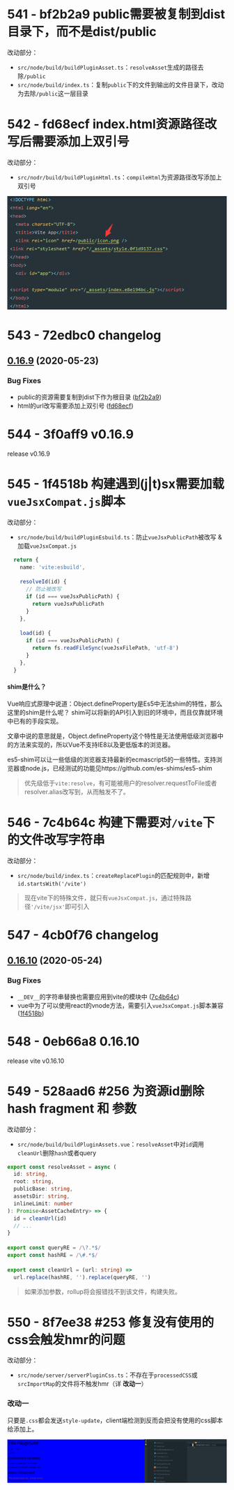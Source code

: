 # 541 - bf2b2a9 public需要被复制到dist目录下，而不是dist/public

改动部分：

- `src/node/build/buildPluginAsset.ts`：`resolveAsset`生成的路径去除`/public`
- `src/node/build/index.ts`：复制`public`下的文件到输出的文件目录下，改动为去除`/public`这一层目录



# 542 - fd68ecf index.html资源路径改写后需要添加上双引号

改动部分：

- `src/nodr/build/buildPluginHtml.ts`：`compileHtml`为资源路径改写添加上双引号

![1](1.png)



# 543 - 72edbc0 changelog

## [0.16.9](https://github.com/vuejs/vite/compare/v0.16.8...v0.16.9) (2020-05-23)

### Bug Fixes

- public的资源需要复制到dist下作为根目录 ([bf2b2a9](https://github.com/vuejs/vite/commit/bf2b2a9c7d66b001260e60d825ae72e8c3e0c301))
- html的url改写需要添加上双引号 ([fd68ecf](https://github.com/vuejs/vite/commit/fd68ecfa5c5e74a1a463ed5c91b9fecba356f846))



# 544 - 3f0aff9 v0.16.9

release v0.16.9



# 545 - 1f4518b 构建遇到(j|t)sx需要加载`vueJsxCompat.js`脚本

改动部分：

- `src/node/build/buildPluginEsbuild.ts`：防止`vueJsxPublicPath`被改写 & 加载`vueJsxCompat.js`

```typescript
  return {
    name: 'vite:esbuild',

    resolveId(id) {
      // 防止被改写  
      if (id === vueJsxPublicPath) {
        return vueJsxPublicPath
      }
    },

    load(id) {
      if (id === vueJsxPublicPath) {
        return fs.readFileSync(vueJsxFilePath, 'utf-8')
      }
    },
  }
```

#### shim是什么？

Vue响应式原理中说道：Object.defineProperty是Es5中无法shim的特性，那么这里的shim是什么呢？
shim可以将新的API引入到旧的环境中，而且仅靠就环境中已有的手段实现。

文章中说的意思就是，Object.defineProperty这个特性是无法使用低级浏览器中的方法来实现的，所以Vue不支持IE8以及更低版本的浏览器。

es5-shim可以让一些低级的浏览器支持最新的ecmascript5的一些特性。支持浏览器或node.js，已经测试的功能见https://github.com/es-shims/es5-shim

> 优先级低于`vite:resolve`，有可能被用户的resolver.requestToFile或者resolver.alias改写到，从而触发不了。





# 546 - 7c4b64c 构建下需要对`/vite`下的文件改写字符串

改动部分：

- `src/node/build/index.ts`：`createReplacePlugin`的匹配规则中，新增`id.startsWith('/vite')`

> 现在vite下的特殊文件，就只有`vueJsxCompat.js`，通过特殊路径`'/vite/jsx'`即可引入



# 547 - 4cb0f76 changelog

## [0.16.10](https://github.com/vuejs/vite/compare/v0.16.9...v0.16.10) (2020-05-24)

### Bug Fixes

- `__DEV__`的字符串替换也需要应用到vite的模块中  ([7c4b64c](https://github.com/vuejs/vite/commit/7c4b64c47ae5271fe262796e1459ff02baf132e2))
- vue中为了可以使用react的vnode方法，需要引入`vueJsxCompat.js`脚本兼容 ([1f4518b](https://github.com/vuejs/vite/commit/1f4518b69b6d6d4afdb485570ed795fe4f557a77))



# 548 - 0eb66a8 0.16.10

release vite v0.16.10



# 549 - 528aad6 #256 为资源id删除hash fragment 和 参数

改动部分：

- `src/node/build/buildPluginAssets.vue`：`resolveAsset`中对`id`调用`cleanUrl`删除`hash`或者query

```typescript
export const resolveAsset = async (
  id: string,
  root: string,
  publicBase: string,
  assetsDir: string,
  inlineLimit: number
): Promise<AssetCacheEntry> => {
  id = cleanUrl(id)
  // ...
}

export const queryRE = /\?.*$/
export const hashRE = /\#.*$/

export const cleanUrl = (url: string) =>
  url.replace(hashRE, '').replace(queryRE, '')
```

>如果添加参数，rollup将会报错找不到该文件，构建失败。



# 550 - 8f7ee38 #253 修复没有使用的css会触发hmr的问题

改动部分：

- `src/node/server/serverPluginCss.ts`：不存在于`processedCSS`或`srcImportMap`的文件将不触发hmr（详 **改动一**）

### 改动一

只要是`.css`都会发送`style-update`，client端检测到反而会把没有使用的css脚本给添加上。

![2](2.png)

